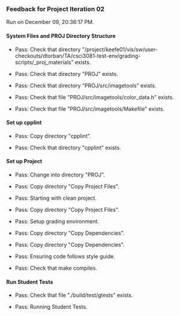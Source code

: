 ### Feedback for Project Iteration 02

Run on December 09, 20:36:17 PM.


#### System Files and PROJ Directory Structure

+ Pass: Check that directory "/project/keefe01/vis/sw/user-checkouts/dtorban/TA/csci3081-test-env/grading-scripts/_proj_materials" exists.

+ Pass: Check that directory "PROJ" exists.

+ Pass: Check that directory "PROJ/src/imagetools" exists.

+ Pass: Check that file "PROJ/src/imagetools/color_data.h" exists.

+ Pass: Check that file "PROJ/src/imagetools/Makefile" exists.


#### Set up cpplint

+ Pass: Copy directory "cpplint".



+ Pass: Check that directory "cpplint" exists.


#### Set up Project

+ Pass: Change into directory "PROJ".

+ Pass: Copy directory "Copy Project Files".



+ Pass: Starting with clean project.



+ Pass: Copy directory "Copy Project Files".



+ Pass: Setup grading environment.



+ Pass: Copy directory "Copy Dependencies".



+ Pass: Copy directory "Copy Dependencies".



+ Pass: Ensuring code follows style guide.



+ Pass: Check that make compiles.




#### Run Student Tests

+ Pass: Check that file "./build/test/gtests" exists.

+ Pass: Running Student Tests.



